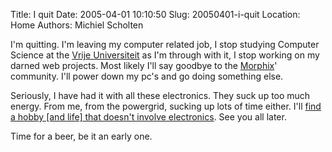 Title: I quit
Date: 2005-04-01 10:10:50
Slug: 20050401-i-quit
Location: Home
Authors: Michiel Scholten

<p>I'm quitting. I'm leaving my computer related job, I stop studying Computer Science at the <a href="http://www.cs.vu.nl/">Vrije Universiteit</a> as I'm through with it, I stop working on my darned web projects. Most likely I'll say goodbye to the <a href="http://www.morphix.org/">Morphix</a>' community. I'll power down my pc's and go doing something else.</p>

<p>Seriously, I have had it with all these electronics. They suck up too much energy. From me, from the powergrid, sucking up lots of time either. I'll <a href="http://diveintomark.org/archives/2004/10/18/exit">find a hobby [and life] that doesn't involve electronics</a>. See you all later.</p>

<p>Time for a beer, be it an early one.</p>
